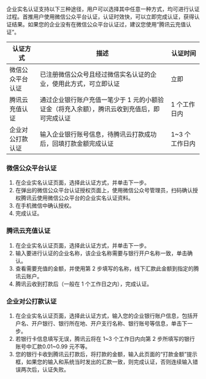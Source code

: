  企业实名认证支持以下三种途径，用户可以选择其中任意一种方式，均可进行认证过程。首推用户使用微信公众平台认证，认证时效快，可以立即完成认证，获得认证结果。如果您的企业没有在微信公众平台认证过，建议您使用“腾讯云充值认证”。

| 认证方式 | 描述 | 认证时间 |
|---------|---------|---------|
| 微信公众平台认证 | 已注册微信公众号且经过微信实名认证的企业，使用此方式，可立即认证 | 立即 |
| 腾讯云充值认证 | 通过企业银行账户充值一笔少于 1 元的小额验证金（将充入余额），腾讯云收到充值后，即可完成认证  | 1 个工作日内 |
| 企业对公打款认证 | 输入企业银行账号信息，待腾讯云打款成功后，回填打款金额完成认证 | 1~3 个工作日内 |
 
### 微信公众平台认证
1. 在企业实名认证页面，选择此认证方式，并单击下一步。
2. 在弹出的微信公众平台认证授权页面上，使用微信公众号管理员，扫码确认授权腾讯云使用微信公众平台的企业实名认证资料。
3. 在手机微信中确认授权。
4. 完成认证。

### 腾讯云充值认证
1. 在企业实名认证页面，选择此认证方式，并单击下一步。
2. 输入要进行认证的企业名称，该企业名称需要与银行开户名称一致，单击确认。
3. 查看需要充值的金额，并使用第 2 步填写的名称，线下汇款此金额到指定的腾讯云账户。
4. 腾讯云收到打款后（一般在 1 个工作日之内），完成认证。

### 企业对公打款认证 
1. 在企业实名认证页面，选择此认证方式，输入您的企业银行账户信息，包括开户名、开户银行、银行所在地、开户支行名称、银行账号等信息，单击下一步。
2. 若银行卡信息填写无误，腾讯云将在 1~3 个工作日内向第 2 步所填写的银行账号中汇款0.01~0.99 元不等。
3. 您的银行卡收到腾讯云打款后，将打款的金额，输入此页面的“打款金额”提示框，如果您的输入和系统当时发出的汇款一致，则完成认证，否则连续输入错误两次后，认证失败。
